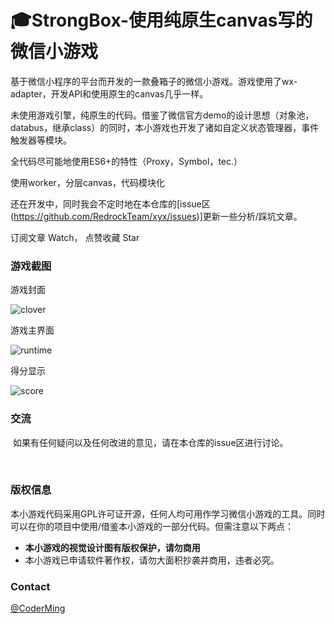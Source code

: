 # 🎓StrongBox-使用纯原生canvas写的微信小游戏



基于微信小程序的平台而开发的一款叠箱子的微信小游戏。游戏使用了wx-adapter，开发API和使用原生的canvas几乎一样。

未使用游戏引擎，纯原生的代码。借鉴了微信官方demo的设计思想（对象池，databus，继承class）的同时，本小游戏也开发了诸如自定义状态管理器，事件触发器等模块。

全代码尽可能地使用ES6+的特性（Proxy，Symbol，tec.）

使用worker，分层canvas，代码模块化



还在开发中，同时我会不定时地在本仓库的[issue区(https://github.com/RedrockTeam/xyx/issues)]更新一些分析/踩坑文章。


订阅文章 Watch， 点赞收藏 Star


### 游戏截图

游戏封面

![clover](https://wx.idsbllp.cn/extension/img/xyx-images/assets/clover.png)

游戏主界面

![runtime](https://wx.idsbllp.cn/extension/img/xyx-images/assets/runtime.png)

得分显示

![score](https://wx.idsbllp.cn/extension/img/xyx-images/assets/score.png)

### 交流

​	如果有任何疑问以及任何改进的意见，请在本仓库的issue区进行讨论。

​	

### 版权信息

​	本小游戏代码采用GPL许可证开源，任何人均可用作学习微信小游戏的工具。同时可以在你的项目中使用/借鉴本小游戏的一部分代码。但需注意以下两点：

- **本小游戏的视觉设计图有版权保护，请勿商用**
- 本小游戏已申请软件著作权，请勿大面积抄袭并商用，违者必究。


### Contact

[@CoderMing](https://github.com/coderming)